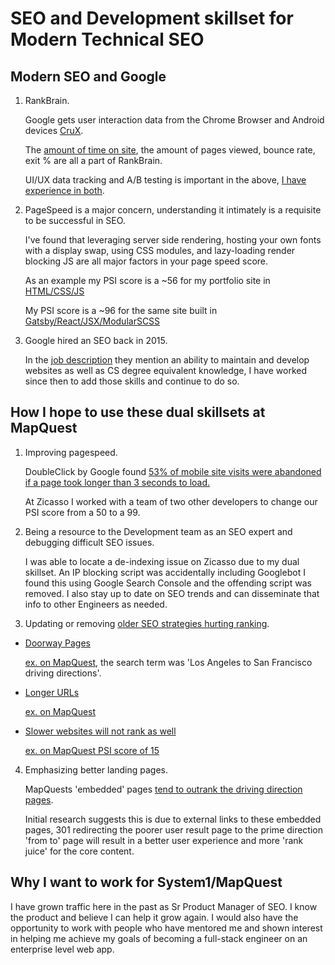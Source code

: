 # SEO and Development skillset for Modern Technical SEO

## Modern SEO and Google

1. RankBrain.

   Google gets user interaction data from the Chrome Browser and Android devices [CruX](https://developers.google.com/web/updates/2018/08/chrome-ux-report-dashboard).  

   The [amount of time on site](https://moz.com/blog/long-click-and-the-quality-of-search-success), the amount of pages viewed, bounce rate, exit % are all a part of RankBrain.

   UI/UX data tracking and A/B testing is important in the above, [I have experience in both](https://andrew-biv.com/seo.html).

2. PageSpeed is a major concern, understanding it intimately is a requisite to be successful in SEO.  

   I've found that leveraging server side rendering, hosting your own fonts with a display swap, using CSS modules, and lazy-loading render blocking JS are all major factors in your page speed score.

   As an example my PSI score is a ~56 for my portfolio site in [HTML/CSS/JS](https://developers.google.com/speed/pagespeed/insights/?url=https%3A%2F%2Fandrew-biv.com)

   My PSI score is a ~96 for the same site built in [Gatsby/React/JSX/ModularSCSS](https://developers.google.com/speed/pagespeed/insights/?url=http%3A%2F%2Fabiv.surge.sh%2F)

3. Google hired an SEO back in 2015.

   In the [job description](https://searchengineland.com/figz/wp-content/seloads/2015/07/google-seo-job.png) they mention an ability to maintain and develop websites as well as CS degree equivalent knowledge, I have worked since then to add those skills and continue to do so.

## How I hope to use these dual skillsets at MapQuest

1. Improving pagespeed.

   DoubleClick by Google found [53% of mobile site visits were abandoned if a page took longer than 3 seconds to load.](https://developers.google.com/web/fundamentals/performance/why-performance-matters)

   At Zicasso I worked with a team of two other developers to change our PSI score from a 50 to a 99.

2. Being a resource to the Development team as an SEO expert and debugging difficult SEO issues.

   I was able to locate a de-indexing issue on Zicasso due to my dual skillset.  An IP blocking script was accidentally including Googlebot I found this using Google Search Console and the offending script was removed.  I also stay up to date on SEO trends and can disseminate that info to other Engineers as needed.

3. Updating or removing [older SEO strategies hurting ranking](https://northcutt.com/seo-checklist/google-ranking-factors/).

* [Doorway Pages](https://support.google.com/webmasters/answer/2721311?hl=en)

   [ex. on MapQuest](https://www.mapquest.com/directions/to/us/ca/san-francisco-282039201), the search term was 'Los Angeles to San Francisco driving directions'.

* [Longer URLs](https://www.stephanspencer.com/matt-cutts-interview/)

  [ex. on MapQuest](https://www.mapquest.com/directions/list/1/us/ca/los-angeles-282039899/to/us/ca/san-diego-282038949)

* [Slower websites will not rank as well](http://googlewebmastercentral.blogspot.ca/2010/04/using-site-speed-in-web-search-ranking.html)

   [ex. on MapQuest PSI score of 15](https://developers.google.com/speed/pagespeed/insights/?url=https%3A%2F%2Fwww.mapquest.com%2F)

4. Emphasizing better landing pages.

   MapQuests 'embedded' pages [tend to outrank the driving direction pages](https://www.google.com/search?q=los+angelos+to+san+diego+driving+directions&pws=0).

   Initial research suggests this is due to external links to these embedded pages, 301 redirecting the poorer user result page to the prime direction 'from to' page will result in a better user experience and more 'rank juice' for the core content.

## Why I want to work for System1/MapQuest

   I have grown traffic here in the past as Sr Product Manager of SEO.  I know the product and believe I can help it grow again. I would also have the opportunity to work with people who have mentored me and shown interest in helping me achieve my goals of becoming a full-stack engineer on an enterprise level web app.
